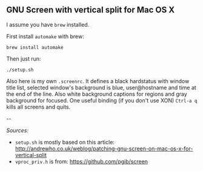 GNU Screen with vertical split for Mac OS X
-------------------------------------------

I assume you have `brew` installed.

First install `automake` with brew:

    brew install automake

Then just run:

    ./setup.sh

Also here is my own `.screenrc`. It defines a black hardstatus with window title list, selected window's background is blue,
user@hostname and time at the end of the line. Also white background captions for regions and gray background for focused.
One useful binding (if you don't use XON) `Ctrl-a q` kills all screens and quits.

--

*Sources:*

 - `setup.sh` is mostly based on this article: http://andrewho.co.uk/weblog/patching-gnu-screen-on-mac-os-x-for-vertical-split
 - `vproc_priv.h` is from: https://github.com/pgib/screen
